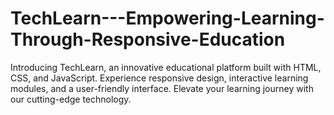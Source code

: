# TechLearn---Empowering-Learning-Through-Responsive-Education
Introducing TechLearn, an innovative educational platform built with HTML, CSS, and JavaScript. Experience responsive design, interactive learning modules, and a user-friendly interface. Elevate your learning journey with our cutting-edge technology.

